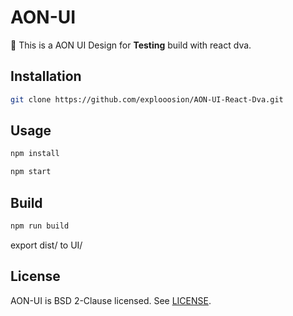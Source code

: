 # AON-UI
🌈 This is a AON UI Design for **Testing** build with react dva.

## Installation

```bash
git clone https://github.com/explooosion/AON-UI-React-Dva.git
```

## Usage

```bash
npm install
```

```bash
npm start
```

## Build

```bash
npm run build
```

export dist/ to UI/

## License
AON-UI is BSD 2-Clause licensed. See [LICENSE](https://github.com/explooosion/AON-UI/blob/master/LICENSE).
